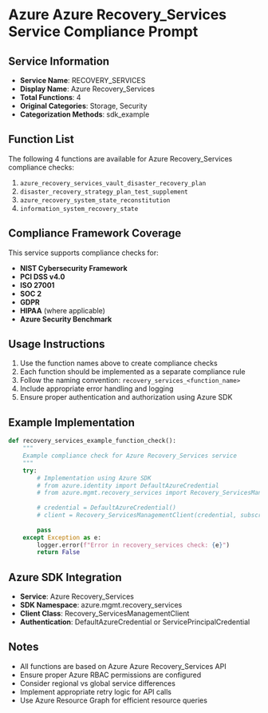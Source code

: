 # Azure Azure Recovery_Services Service Compliance Prompt

## Service Information
- **Service Name**: RECOVERY_SERVICES
- **Display Name**: Azure Recovery_Services
- **Total Functions**: 4
- **Original Categories**: Storage, Security
- **Categorization Methods**: sdk_example

## Function List
The following 4 functions are available for Azure Recovery_Services compliance checks:

1. `azure_recovery_services_vault_disaster_recovery_plan`
2. `disaster_recovery_strategy_plan_test_supplement`
3. `azure_recovery_system_state_reconstitution`
4. `information_system_recovery_state`


## Compliance Framework Coverage
This service supports compliance checks for:
- **NIST Cybersecurity Framework**
- **PCI DSS v4.0**
- **ISO 27001**
- **SOC 2**
- **GDPR**
- **HIPAA** (where applicable)
- **Azure Security Benchmark**

## Usage Instructions
1. Use the function names above to create compliance checks
2. Each function should be implemented as a separate compliance rule
3. Follow the naming convention: `recovery_services_<function_name>`
4. Include appropriate error handling and logging
5. Ensure proper authentication and authorization using Azure SDK

## Example Implementation
```python
def recovery_services_example_function_check():
    """
    Example compliance check for Azure Recovery_Services service
    """
    try:
        # Implementation using Azure SDK
        # from azure.identity import DefaultAzureCredential
        # from azure.mgmt.recovery_services import Recovery_ServicesManagementClient
        
        # credential = DefaultAzureCredential()
        # client = Recovery_ServicesManagementClient(credential, subscription_id)
        
        pass
    except Exception as e:
        logger.error(f"Error in recovery_services check: {e}")
        return False
```

## Azure SDK Integration
- **Service**: Azure Recovery_Services
- **SDK Namespace**: azure.mgmt.recovery_services
- **Client Class**: Recovery_ServicesManagementClient
- **Authentication**: DefaultAzureCredential or ServicePrincipalCredential

## Notes
- All functions are based on Azure Azure Recovery_Services API
- Ensure proper Azure RBAC permissions are configured
- Consider regional vs global service differences
- Implement appropriate retry logic for API calls
- Use Azure Resource Graph for efficient resource queries
